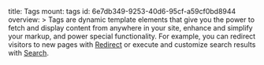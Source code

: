 title: Tags
mount: tags
id: 6e7db349-9253-40d6-95cf-a59cf0bd8944
overview: >
  Tags are dynamic template elements that give you the power to fetch and display content from anywhere in your site, enhance and simplify your markup, and power special functionality. For example, you can redirect visitors to new pages with [Redirect](/reference/tags/redirect) or execute and customize search results with [Search](/reference/tags/search).
